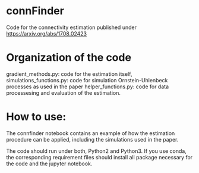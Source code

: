 # connFinder
Code for the connectivity estimation published under https://arxiv.org/abs/1708.02423


# Organization of the code
gradient_methods.py: code for the estimation itself,
simulations_functions.py: code for simulation Ornstein-Uhlenbeck processes as used in the paper
helper_functions.py: code for data processesing and evaluation of the estimation.

# How to use:
The connfinder notebook contains an example of how the estimation procedure can be applied, including the simulations used in the paper.

The code should run under both, Python2 and Python3. If you use conda, the corresponding requirement files should install all package necessary for the code and the jupyter notebook.
